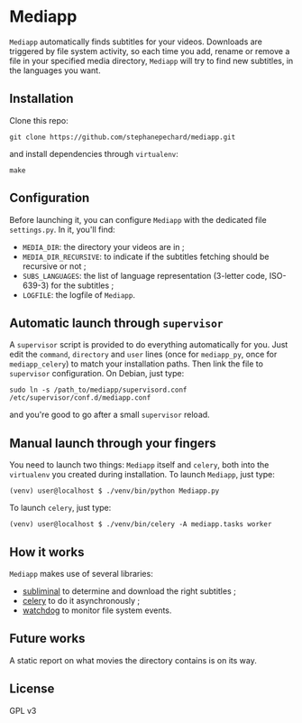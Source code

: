 Mediapp
=======
`Mediapp` automatically finds subtitles for your videos.
Downloads are triggered by file system activity, so each time you
add, rename or remove a file in your specified media directory,
`Mediapp` will try to find new subtitles, in the languages you want.


Installation
------------
Clone this repo:

    git clone https://github.com/stephanepechard/mediapp.git

and install dependencies through `virtualenv`:

    make


Configuration
-------------
Before launching it, you can configure `Mediapp` with the dedicated file
`settings.py`. In it, you'll find:

- `MEDIA_DIR`: the directory your videos are in ;
- `MEDIA_DIR_RECURSIVE`: to indicate if the subtitles fetching should be
recursive or not ;
- `SUBS_LANGUAGES`: the list of language representation
(3-letter code, ISO-639-3) for the subtitles ;
- `LOGFILE`: the logfile of `Mediapp`.


Automatic launch through `supervisor`
-------------------------------------
A `supervisor` script is provided to do everything automatically for you.
Just edit the `command`, `directory` and `user` lines (once for `mediapp_py`,
once for `mediapp_celery`) to match your installation paths.
Then link the file to `supervisor` configuration. On Debian, just type:

    sudo ln -s /path_to/mediapp/supervisord.conf /etc/supervisor/conf.d/mediapp.conf

and you're good to go after a small `supervisor` reload.


Manual launch through your fingers
----------------------------------
You need to launch two things: `Mediapp` itself and `celery`,
both into the `virtualenv` you created during installation.
To launch `Mediapp`, just type:

    (venv) user@localhost $ ./venv/bin/python Mediapp.py

To launch `celery`, just type:

    (venv) user@localhost $ ./venv/bin/celery -A mediapp.tasks worker


How it works
------------
`Mediapp` makes use of several libraries:

- [subliminal](http://subliminal.readthedocs.org/) to determine and download
the right subtitles ;
- [celery](http://www.celeryproject.org/) to do it asynchronously ;
- [watchdog](http://pythonhosted.org/watchdog/) to monitor file system events.


Future works
------------
A static report on what movies the directory contains is on its way.

License
-------
GPL v3
